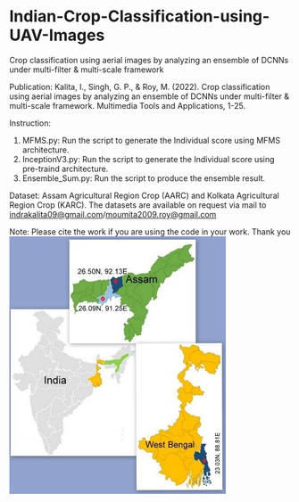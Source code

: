 # Indian-Crop-Classification-using-UAV-Images
Crop classification using aerial images by analyzing an ensemble of DCNNs under multi-filter &amp; multi-scale framework

Publication:
Kalita, I., Singh, G. P., & Roy, M. (2022). Crop classification using aerial images by analyzing an ensemble of DCNNs under multi-filter & multi-scale framework. Multimedia Tools and Applications, 1-25.


Instruction:
1. MFMS.py: Run the script to generate the Individual score using MFMS architecture.
2. InceptionV3.py: Run the script to generate the Individual score using pre-traind architecture.
3. Ensemble_Sum.py: Run the script to produce the ensemble result.


Dataset:
Assam Agricultural Region Crop (AARC) and Kolkata Agricultural Region Crop (KARC).
The datasets are available on request via mail to indrakalita09@gmail.com/moumita2009.roy@gmail.com

Note: Please cite the work if you are using the code in your work.
Thank you
![alt text](https://github.com/indrakalita/Indian-Crop-Classification-using-UAV-Images/blob/main/Dataset/1.jpg)
